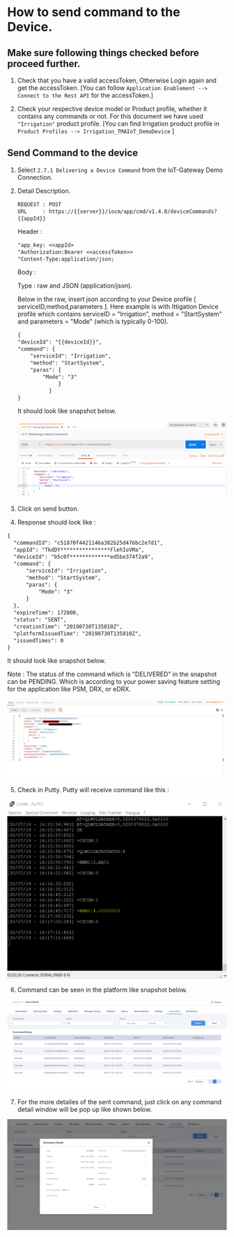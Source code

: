 # How to send command to the Device.

## Make sure following things checked before proceed further.
1. Check that you have a valid accessToken, Otherwise Login again and get the accessToken. [You can follow `Application Enablement --> Connect to the Rest API` for the accessToken.]
   
2. Check your respective device model or Product profile, whether it contains any commands or not. For this document we have used  `"Irrigation"` product profile. [You can find Irrigation product profile in `Product Profiles --> Irrigation_TMAIoT_DemoDevice` ]

## Send Command to the device 

1. Select `2.7.1 Delivering a Device Command` from the IoT-Gateway Demo Connection.
   
2.  Detail Description.
    
    ````
    REQUEST : POST
    URL     : https://{{server}}/iocm/app/cmd/v1.4.0/deviceCommands?{{appId}}
    ````
    Header : 
    ````
    "app_key: <<appId>
    "Authorization:Bearer <<accessToken>> 
    "Content-Type:application/json;
    ````
    Body : 
    
    Type : raw and JSON (application/json). 

    Below in the raw, insert json according to your Device profile [ serviceID,method,parameters ]. Here example is with Ittigation Device profile which contains serviceID = "Irrigation", method = "StartSystem" and parameters = "Mode" (which is typically 0-100).

    ````
    {
    "deviceId": "{{deviceId}}",
    "command": {
        "serviceId": "Irrigation",
        "method": "StartSystem",
        "paras": {
            "Mode": "3"
                 }
              }
    }
    ````

    It should look like snapshot below.

    ![Command Body](../images/command_body.png)


3. Click on send button.

4. Response should look like :
  
  ```` 
  {
    "commandId": "c51870f4421146a382b25d476bc2e7d1",
    "appId": "TkdDY****************FlehIoVMa",
    "deviceId": "b5c0f*************ed5be374f2a9",
    "command": {
        "serviceId": "Irrigation",
        "method": "StartSystem",
        "paras": {
            "Mode": "3"
        }
    },
    "expireTime": 172800,
    "status": "SENT",
    "creationTime": "20190730T135810Z",
    "platformIssuedTime": "20190730T135810Z",
    "issuedTimes": 0
}
  ````

  It should look like snapshot below.

  Note : The status of the command which is "DELIVERED" in the snapshot can be PENDING. Which is according to your power saving feature setting for the application like PSM, DRX, or eDRX.

  ![Command response](../images/command_response.png) 

5. Check in Putty. Putty will receive command like this :

  ![Putty Command response](../images/putty_command_response.png) 

6. Command can be seen in the platform like snapshot below.
  
  ![Platform command](../images/command_platform.png)

7. For the more detailes of the sent command, just click on any command detail window will be pop up like shown below. 

  ![Platform command detail](../images/command_platform_details.png)